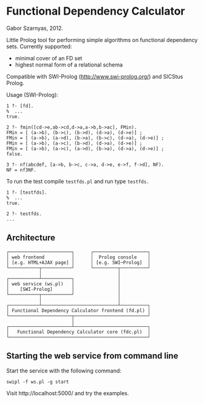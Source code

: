 Functional Dependency Calculator
================================
Gabor Szarnyas, 2012.

Little Prolog tool for performing simple algorithms on functional dependency sets.
Currently supported:
 - minimal cover of an FD set
 - highest normal form of a relational schema
 
Compatible with SWI-Prolog (http://www.swi-prolog.org/) and SICStus Prolog.

Usage (SWI-Prolog):
```
1 ?- [fd].
%  ...
true.

2 ?- fmin([cd->e,ab->cd,d->a,a->b,b->ac], FMin).
FMin = [ (a->b), (b->c), (b->d), (d->a), (d->e)] ;
FMin = [ (a->b), (a->d), (b->a), (b->c), (d->a), (d->e)] ;
FMin = [ (a->b), (a->c), (b->d), (d->a), (d->e)] ;
FMin = [ (a->b), (a->c), (a->d), (b->a), (d->a), (d->e)] ;
false.

3 ?- nf(abcdef, [a->b, b->c, c->a, d->e, e->f, f->d], NF).
NF = nf3NF.
```

To run the test compile ```testfds.pl``` and run type ```testfds.```

```
1 ?- [testfds].
%  ...
true.

2 ?- testfds.
...
```

Architecture
-------------
```
┌───────────────────────┐      ┌────────────────────┐
│ web frontend          │      │  Prolog console    │
│ [e.g. HTML+AJAX page] │      │ [e.g. SWI─Prolog]  │
└───────────┬───────────┘      └─────────┬──────────┘
            │                            │           
┌───────────┴───────────┐                │           
│ web service (ws.pl)   │                │           
│    [SWI-Prolog]       │                │           
└───────────┬───────────┘                │           
            │                            │           
┌───────────┴────────────────────────────┴──────────┐
│ Functional Dependency Calculator frontend (fd.pl) │
└───────────────────────┬───────────────────────────┘
                        │
┌───────────────────────┴───────────────────────────┐
│   Functional Dependency Calculator core (fdc.pl)  │
└───────────────────────────────────────────────────┘
```

Starting the web service from command line
------------------------------------------

Start the service with the following command:
```
swipl -f ws.pl -g start
```

Visit http://localhost:5000/ and try the examples.
